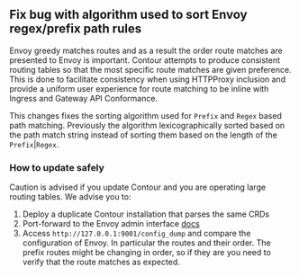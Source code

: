 ## Fix bug with algorithm used to sort Envoy regex/prefix path rules

Envoy greedy matches routes and as a result the order route matches are presented to Envoy is important. Contour attempts to produce consistent routing tables so that the most specific route matches are given preference. This is done to facilitate consistency when using HTTPProxy inclusion and provide a uniform user experience for route matching to be inline with Ingress and Gateway API Conformance.

This changes fixes the sorting algorithm used for `Prefix` and `Regex` based path matching. Previously the algorithm lexicographically sorted based on the path match string instead of sorting them based on the length of the `Prefix`|`Regex`.

### How to update safely

Caution is advised if you update Contour and you are operating large routing tables. We advise you to:

1. Deploy a duplicate Contour installation that parses the same CRDs
2. Port-forward to the Envoy admin interface [docs](https://projectcontour.io/docs/v1.3.0/troubleshooting/)
3. Access `http://127.0.0.1:9001/config_dump` and compare the configuration of Envoy. In particular the routes and their order. The prefix routes might be changing in order, so if they are you need to verify that the route matches as expected.

